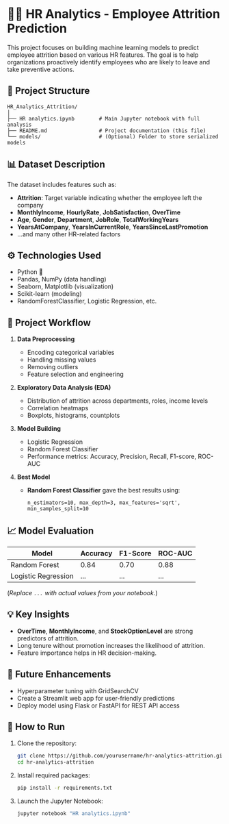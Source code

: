 
# 👩‍💼 HR Analytics - Employee Attrition Prediction

This project focuses on building machine learning models to predict employee attrition based on various HR features. The goal is to help organizations proactively identify employees who are likely to leave and take preventive actions.

## 📁 Project Structure

```
HR_Analytics_Attrition/
│
├── HR analytics.ipynb        # Main Jupyter notebook with full analysis
├── README.md                 # Project documentation (this file)
└── models/                   # (Optional) Folder to store serialized models
```

## 📊 Dataset Description

The dataset includes features such as:

- **Attrition**: Target variable indicating whether the employee left the company
- **MonthlyIncome**, **HourlyRate**, **JobSatisfaction**, **OverTime**
- **Age**, **Gender**, **Department**, **JobRole**, **TotalWorkingYears**
- **YearsAtCompany**, **YearsInCurrentRole**, **YearsSinceLastPromotion**
- ...and many other HR-related factors

## ⚙️ Technologies Used

- Python 🐍
- Pandas, NumPy (data handling)
- Seaborn, Matplotlib (visualization)
- Scikit-learn (modeling)
- RandomForestClassifier, Logistic Regression, etc.

## 🧪 Project Workflow

1. **Data Preprocessing**
   - Encoding categorical variables
   - Handling missing values
   - Removing outliers
   - Feature selection and engineering

2. **Exploratory Data Analysis (EDA)**
   - Distribution of attrition across departments, roles, income levels
   - Correlation heatmaps
   - Boxplots, histograms, countplots

3. **Model Building**
   - Logistic Regression
   - Random Forest Classifier
   - Performance metrics: Accuracy, Precision, Recall, F1-score, ROC-AUC

4. **Best Model**
   - **Random Forest Classifier** gave the best results using:
     ```
     n_estimators=10, max_depth=3, max_features='sqrt', min_samples_split=10
     ```

## 📈 Model Evaluation

| Model                  | Accuracy | F1-Score | ROC-AUC |
|-----------------------|----------|----------|---------|
| Random Forest          | 0.84     | 0.70     | 0.88    |
| Logistic Regression    | ...      | ...      | ...     |

(*Replace `...` with actual values from your notebook.*)

## 💡 Key Insights

- **OverTime**, **MonthlyIncome**, and **StockOptionLevel** are strong predictors of attrition.
- Long tenure without promotion increases the likelihood of attrition.
- Feature importance helps in HR decision-making.

## 🚀 Future Enhancements

- Hyperparameter tuning with GridSearchCV
- Create a Streamlit web app for user-friendly predictions
- Deploy model using Flask or FastAPI for REST API access

## 📌 How to Run

1. Clone the repository:
   ```bash
   git clone https://github.com/yourusername/hr-analytics-attrition.git
   cd hr-analytics-attrition
   ```

2. Install required packages:
   ```bash
   pip install -r requirements.txt
   ```

3. Launch the Jupyter Notebook:
   ```bash
   jupyter notebook "HR analytics.ipynb"
   ```
